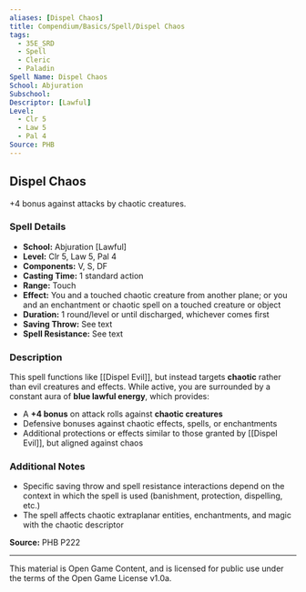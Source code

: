 ```yaml
---
aliases: [Dispel Chaos]
title: Compendium/Basics/Spell/Dispel Chaos
tags:
  - 35E_SRD
  - Spell
  - Cleric
  - Paladin
Spell Name: Dispel Chaos
School: Abjuration
Subschool: 
Descriptor: [Lawful]
Level:
  - Clr 5
  - Law 5
  - Pal 4
Source: PHB
---
```


## Dispel Chaos

+4 bonus against attacks by chaotic creatures.

### Spell Details

- **School:** Abjuration [Lawful]  
- **Level:** Clr 5, Law 5, Pal 4  
- **Components:** V, S, DF  
- **Casting Time:** 1 standard action  
- **Range:** Touch  
- **Effect:** You and a touched chaotic creature from another plane; or you and an enchantment or chaotic spell on a touched creature or object  
- **Duration:** 1 round/level or until discharged, whichever comes first  
- **Saving Throw:** See text  
- **Spell Resistance:** See text  

### Description

This spell functions like [[Dispel Evil]], but instead targets **chaotic** rather than evil creatures and effects. While active, you are surrounded by a constant aura of **blue lawful energy**, which provides:

- A **+4 bonus** on attack rolls against **chaotic creatures**
- Defensive bonuses against chaotic effects, spells, or enchantments  
- Additional protections or effects similar to those granted by [[Dispel Evil]], but aligned against chaos

### Additional Notes

- Specific saving throw and spell resistance interactions depend on the context in which the spell is used (banishment, protection, dispelling, etc.)  
- The spell affects chaotic extraplanar entities, enchantments, and magic with the chaotic descriptor


**Source:** PHB P222

---

This material is Open Game Content, and is licensed for public use under  
the terms of the Open Game License v1.0a.
